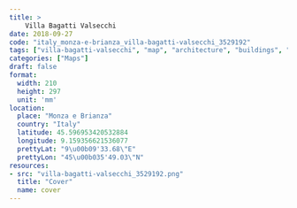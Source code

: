```yaml
---
title: > 
    Villa Bagatti Valsecchi
date: 2018-09-27
code: "italy_monza-e-brianza_villa-bagatti-valsecchi_3529192"
tags: ["villa-bagatti-valsecchi", "map", "architecture", "buildings", "Monza e Brianza", "Italy"]
categories: ["Maps"]
draft: false
format:
  width: 210
  height: 297
  unit: 'mm'
location:
  place: "Monza e Brianza"
  country: "Italy"
  latitude: 45.596953420532884
  longitude: 9.159356621536077
  prettyLat: "9\u00b09'33.68\"E"
  prettyLon: "45\u00b035'49.03\"N"
resources:
- src: "villa-bagatti-valsecchi_3529192.png"
  title: "Cover"
  name: cover
---
```

